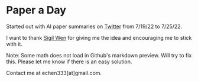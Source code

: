# Paper a Day

Started out with AI paper summaries on [Twitter](https://twitter.com/chen_eddi) from 7/19/22 to 7/25/22.
 
I want to thank [Sigil Wen](https://twitter.com/0xsigil?lang=en) for giving me the idea and encouraging me to stick with it.

Note: Some math does not load in Github's markdown preview. Will try to fix this. Please let me know if there is an easy solution.

Contact me at echen333[at]gmail.com.